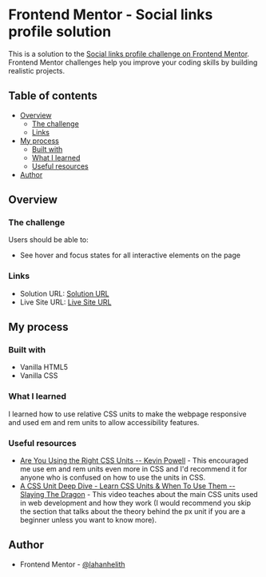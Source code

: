 # Frontend Mentor - Social links profile solution

This is a solution to the [Social links profile challenge on Frontend Mentor](https://www.frontendmentor.io/challenges/social-links-profile-UG32l9m6dQ). Frontend Mentor challenges help you improve your coding skills by building realistic projects. 

## Table of contents

- [Overview](#overview)
  - [The challenge](#the-challenge)
  - [Links](#links)
- [My process](#my-process)
  - [Built with](#built-with)
  - [What I learned](#what-i-learned)
  - [Useful resources](#useful-resources)
- [Author](#author)

## Overview

### The challenge

Users should be able to:

- See hover and focus states for all interactive elements on the page

### Links

- Solution URL: [Solution URL](https://github.com/lahanhelith/social-links-page-frontend-mentor)
- Live Site URL: [Live Site URL](https://spiffy-quokka-065686.netlify.app/)

## My process

### Built with

- Vanilla HTML5
- Vanilla CSS


### What I learned

I learned how to use relative CSS units to make the webpage responsive and used em and rem units to allow accessibility features.

### Useful resources

- [Are You Using the Right CSS Units -- Kevin Powell](https://www.youtube.com/watch?v=N5wpD9Ov_To) - This encouraged me use em and rem units even more in CSS and I'd recommend it for anyone who is confused on how to use the units in CSS.
- [A CSS Unit Deep Dive - Learn CSS Units & When To Use Them -- Slaying The Dragon](https://www.youtube.com/watch?v=fzZTvLmmTzM) - This video teaches about the main CSS units used in web development and how they work (I would recommend you skip the section that talks about the theory behind the px unit if you are a beginner unless you want to know more).

## Author

- Frontend Mentor - [@lahanhelith](https://www.frontendmentor.io/profile/lahanhelith)
